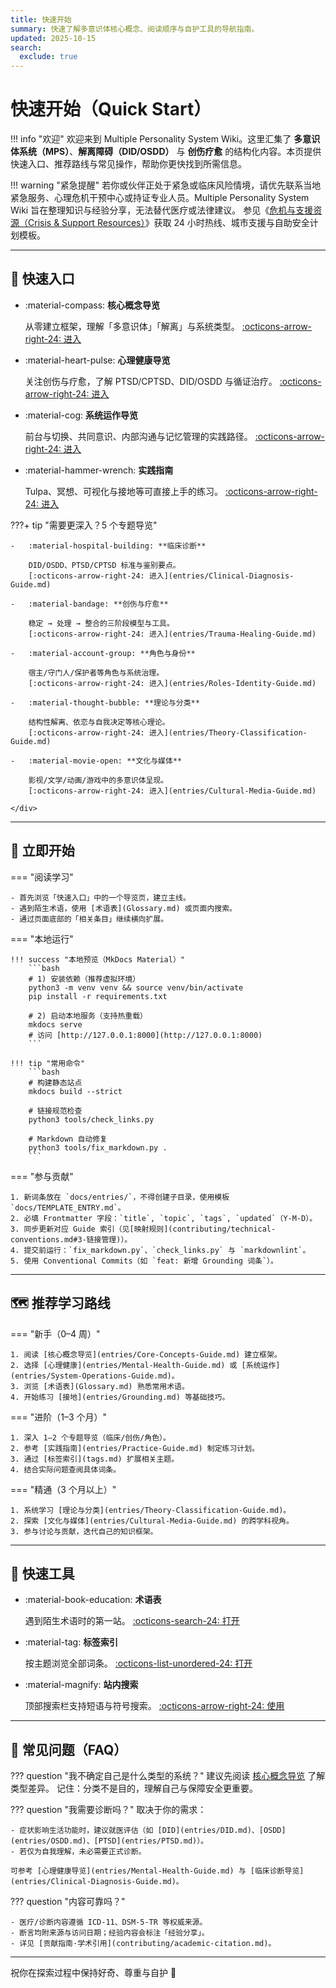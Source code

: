 ```yaml
---
title: 快速开始
summary: 快速了解多意识体核心概念、阅读顺序与自护工具的导航指南。
updated: 2025-10-15
search:
  exclude: true
---
```


# 快速开始（Quick Start）

!!! info "欢迎"
    欢迎来到 Multiple Personality System Wiki。这里汇集了 **多意识体系统（MPS）**、**解离障碍（DID/OSDD）** 与 **创伤疗愈** 的结构化内容。本页提供快速入口、推荐路线与常见操作，帮助你更快找到所需信息。

!!! warning "紧急提醒"
    若你或伙伴正处于紧急或临床风险情境，请优先联系当地紧急服务、心理危机干预中心或持证专业人员。Multiple Personality System Wiki 旨在整理知识与经验分享，无法替代医疗或法律建议。
    参见《[危机与支援资源（Crisis & Support Resources）](entries/Crisis-And-Support-Resources.md)》获取 24 小时热线、城市支援与自助安全计划模板。

---

## 🎯 快速入口

<div class="grid cards" markdown>

-   :material-compass: **核心概念导览**

    从零建立框架，理解「多意识体」「解离」与系统类型。
    [:octicons-arrow-right-24: 进入](entries/Core-Concepts-Guide.md)

-   :material-heart-pulse: **心理健康导览**

    关注创伤与疗愈，了解 PTSD/CPTSD、DID/OSDD 与循证治疗。
    [:octicons-arrow-right-24: 进入](entries/Mental-Health-Guide.md)

-   :material-cog: **系统运作导览**

    前台与切换、共同意识、内部沟通与记忆管理的实践路径。
    [:octicons-arrow-right-24: 进入](entries/System-Operations-Guide.md)

-   :material-hammer-wrench: **实践指南**

    Tulpa、冥想、可视化与接地等可直接上手的练习。
    [:octicons-arrow-right-24: 进入](entries/Practice-Guide.md)

</div>

???+ tip "需要更深入？5 个专题导览"
    <div class="grid cards" markdown>

    -   :material-hospital-building: **临床诊断**

        DID/OSDD、PTSD/CPTSD 标准与鉴别要点。
        [:octicons-arrow-right-24: 进入](entries/Clinical-Diagnosis-Guide.md)

    -   :material-bandage: **创伤与疗愈**

        稳定 → 处理 → 整合的三阶段模型与工具。
        [:octicons-arrow-right-24: 进入](entries/Trauma-Healing-Guide.md)

    -   :material-account-group: **角色与身份**

        宿主/守门人/保护者等角色与系统治理。
        [:octicons-arrow-right-24: 进入](entries/Roles-Identity-Guide.md)

    -   :material-thought-bubble: **理论与分类**

        结构性解离、依恋与自我决定等核心理论。
        [:octicons-arrow-right-24: 进入](entries/Theory-Classification-Guide.md)

    -   :material-movie-open: **文化与媒体**

        影视/文学/动画/游戏中的多意识体呈现。
        [:octicons-arrow-right-24: 进入](entries/Cultural-Media-Guide.md)

    </div>

---

## 🚀 立即开始

=== "阅读学习"

    - 首先浏览「快速入口」中的一个导览页，建立主线。
    - 遇到陌生术语，使用 [术语表](Glossary.md) 或页面内搜索。
    - 通过页面底部的「相关条目」继续横向扩展。

=== "本地运行"

    !!! success "本地预览（MkDocs Material）"
        ```bash
        # 1) 安装依赖（推荐虚拟环境）
        python3 -m venv venv && source venv/bin/activate
        pip install -r requirements.txt

        # 2) 启动本地服务（支持热重载）
        mkdocs serve
        # 访问 [http://127.0.0.1:8000](http://127.0.0.1:8000)
        ```

    !!! tip "常用命令"
        ```bash
        # 构建静态站点
        mkdocs build --strict

        # 链接规范检查
        python3 tools/check_links.py

        # Markdown 自动修复
        python3 tools/fix_markdown.py .
        ```

=== "参与贡献"

    1. 新词条放在 `docs/entries/`，不得创建子目录，使用模板 `docs/TEMPLATE_ENTRY.md`。
    2. 必填 Frontmatter 字段：`title`, `topic`, `tags`, `updated`（Y-M-D）。
    3. 同步更新对应 Guide 索引（见[映射规则](contributing/technical-conventions.md#3-链接管理)）。
    4. 提交前运行：`fix_markdown.py`、`check_links.py` 与 `markdownlint`。
    5. 使用 Conventional Commits（如 `feat: 新增 Grounding 词条`）。

---

## 🗺️ 推荐学习路线

=== "新手（0–4 周）"

    1. 阅读 [核心概念导览](entries/Core-Concepts-Guide.md) 建立框架。
    2. 选择 [心理健康](entries/Mental-Health-Guide.md) 或 [系统运作](entries/System-Operations-Guide.md)。
    3. 浏览 [术语表](Glossary.md) 熟悉常用术语。
    4. 开始练习 [接地](entries/Grounding.md) 等基础技巧。

=== "进阶（1–3 个月）"

    1. 深入 1–2 个专题导览（临床/创伤/角色）。
    2. 参考 [实践指南](entries/Practice-Guide.md) 制定练习计划。
    3. 通过 [标签索引](tags.md) 扩展相关主题。
    4. 结合实际问题查阅具体词条。

=== "精通（3 个月以上）"

    1. 系统学习 [理论与分类](entries/Theory-Classification-Guide.md)。
    2. 探索 [文化与媒体](entries/Cultural-Media-Guide.md) 的跨学科视角。
    3. 参与讨论与贡献，迭代自己的知识框架。

---

## 🔎 快速工具

<div class="grid cards" markdown>

-   :material-book-education: **术语表**

    遇到陌生术语时的第一站。
    [:octicons-search-24: 打开](Glossary.md)

-   :material-tag: **标签索引**

    按主题浏览全部词条。
    [:octicons-list-unordered-24: 打开](tags.md)

-   :material-magnify: **站内搜索**

    顶部搜索栏支持短语与符号搜索。
    [:octicons-arrow-right-24: 使用](index.md)

</div>

---

## 📌 常见问题（FAQ）

??? question "我不确定自己是什么类型的系统？"
    建议先阅读 [核心概念导览](entries/Core-Concepts-Guide.md) 了解类型差异。
    记住：分类不是目的，理解自己与保障安全更重要。

??? question "我需要诊断吗？"
    取决于你的需求：

    - 症状影响生活功能时，建议就医评估（如 [DID](entries/DID.md)、[OSDD](entries/OSDD.md)、[PTSD](entries/PTSD.md)）。
    - 若仅为自我理解，未必需要正式诊断。

    可参考 [心理健康导览](entries/Mental-Health-Guide.md) 与 [临床诊断导览](entries/Clinical-Diagnosis-Guide.md)。

??? question "内容可靠吗？"

    - 医疗/诊断内容遵循 ICD‑11、DSM‑5‑TR 等权威来源。
    - 断言均附来源与访问日期；经验内容会标注「经验分享」。
    - 详见 [贡献指南·学术引用](contributing/academic-citation.md)。

---

祝你在探索过程中保持好奇、尊重与自护 💙
